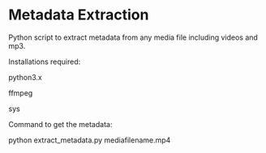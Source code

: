 # Metadata Extraction

Python script to extract metadata from any media file including videos and mp3.


Installations required:

python3.x

ffmpeg

sys

Command to get the metadata:

python extract_metadata.py mediafilename.mp4
